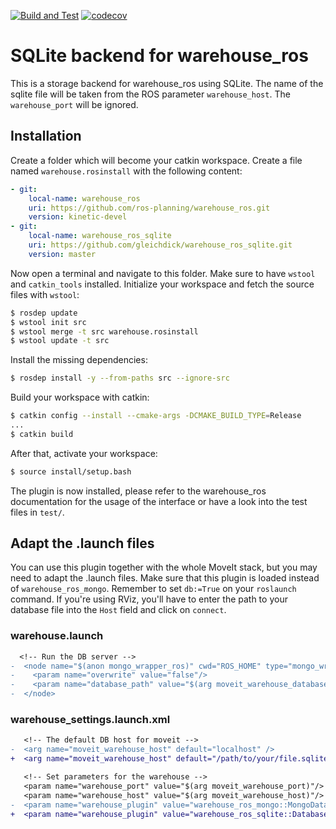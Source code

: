 [![Build and Test](https://github.com/gleichdick/warehouse_ros_sqlite/actions/workflows/build_and_test.yaml/badge.svg?branch=master)](https://github.com/gleichdick/warehouse_ros_sqlite/actions/workflows/build_and_test.yaml)
[![codecov](https://codecov.io/gh/gleichdick/warehouse_ros_sqlite/branch/master/graph/badge.svg?token=QHPGDZM8HX)](https://codecov.io/gh/gleichdick/warehouse_ros_sqlite)

# SQLite backend for warehouse_ros

This is a storage backend for warehouse_ros using SQLite.
The name of the sqlite file will be taken from the ROS parameter `warehouse_host`. The `warehouse_port` will be ignored.


## Installation

Create a folder which will become your catkin workspace.
Create a file named `warehouse.rosinstall` with the following content:
```yaml
- git:
    local-name: warehouse_ros
    uri: https://github.com/ros-planning/warehouse_ros.git
    version: kinetic-devel
- git:
    local-name: warehouse_ros_sqlite
    uri: https://github.com/gleichdick/warehouse_ros_sqlite.git
    version: master
```

Now open a terminal and navigate to this folder.
Make sure to have `wstool` and `catkin_tools` installed.
Initialize your workspace and fetch the source files with `wstool`:
```bash
$ rosdep update
$ wstool init src
$ wstool merge -t src warehouse.rosinstall
$ wstool update -t src
```
Install the missing dependencies:
```bash
$ rosdep install -y --from-paths src --ignore-src
```
Build your workspace with catkin:
```bash
$ catkin config --install --cmake-args -DCMAKE_BUILD_TYPE=Release
...
$ catkin build
```
After that, activate your workspace:
```bash
$ source install/setup.bash
```
The plugin is now installed, please refer to the warehouse_ros documentation for the usage of the interface or have a look into the test files in `test/`.

## Adapt the .launch files

You can use this plugin together with the whole MoveIt stack,
but you may need to adapt the .launch files.
Make sure that this plugin is loaded instead of `warehouse_ros_mongo`.
Remember to set `db:=True` on your `roslaunch` command.
If you're using RViz, you'll have to enter the path to your database file into the `Host` field and click on `connect`.

### warehouse.launch

```diff
  <!-- Run the DB server -->
-  <node name="$(anon mongo_wrapper_ros)" cwd="ROS_HOME" type="mongo_wrapper_ros.py" pkg="warehouse_ros_mongo">
-    <param name="overwrite" value="false"/>
-    <param name="database_path" value="$(arg moveit_warehouse_database_path)" />
-  </node>
```

### warehouse_settings.launch.xml

```diff
   <!-- The default DB host for moveit -->
-  <arg name="moveit_warehouse_host" default="localhost" />
+  <arg name="moveit_warehouse_host" default="/path/to/your/file.sqlite" />

   <!-- Set parameters for the warehouse -->
   <param name="warehouse_port" value="$(arg moveit_warehouse_port)"/>
   <param name="warehouse_host" value="$(arg moveit_warehouse_host)"/>
-  <param name="warehouse_plugin" value="warehouse_ros_mongo::MongoDatabaseConnection" />
+  <param name="warehouse_plugin" value="warehouse_ros_sqlite::DatabaseConnection" />
```
